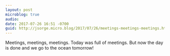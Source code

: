 ```yaml
---
layout: post
microblog: true
audio: 
date: 2017-07-26 16:51 -0700
guid: http://jsorge.micro.blog/2017/07/26/meetings-meetings-meetings.html
---
```

Meetings, meetings, meetings. Today was full of meetings. But now the day is done and we go to the ocean tomorrow!
